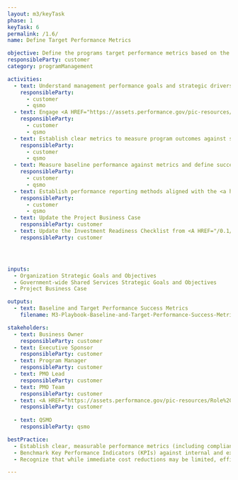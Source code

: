```yaml
---
layout: m3/keyTask
phase: 1
keyTask: 6
permalink: /1.6/
name: Define Target Performance Metrics

objective: Define the programs target performance metrics based on the strategic objectives of the agency and organization.
responsibleParty: customer
category: programManagement

activities:
  - text: Understand management performance goals and strategic drivers based on program objectives
    responsibleParty:
      - customer
      - qsmo
  - text: Engage <A HREF="https://assets.performance.gov/pic-resources/Role%20of%20the%20PIO.pdf">Agency Performance Improvement Officer</A> <A HREF="https://www.performance.gov/pic/members/">(Roster)</A> to appropriately align program performance with government-wide performance directives
    responsibleParty:
      - customer
      - qsmo
  - text: Establish clear metrics to measure program outcomes against strategic management goals
    responsibleParty:
      - customer
      - qsmo
  - text: Measure baseline performance against metrics and define success targets for post-program completion
    responsibleParty:
      - customer
      - qsmo
  - text: Establish performance reporting methods aligned with the <a href="/assets/files/QSMO-Performance-Management-Guidebook.pdf">Performance Management Guidebook</a>, and reporting timeline post implementation
    responsibleParty:
      - customer
      - qsmo
  - text: Update the Project Business Case
    responsibleParty: customer
  - text: Update the Investment Readiness Checklist from <A HREF="/0.1/">Phase 0.1</A>
    responsibleParty: customer




inputs:
  - Organization Strategic Goals and Objectives
  - Government-wide Shared Services Strategic Goals and Objectives 
  - Project Business Case

outputs:
  - text: Baseline and Target Performance Success Metrics
    filename: M3-Playbook-Baseline-and-Target-Performance-Success-Metrics.pptx

stakeholders:
  - text: Business Owner
    responsibleParty: customer
  - text: Executive Sponsor
    responsibleParty: customer
  - text: Program Manager
    responsibleParty: customer
  - text: PMO Lead
    responsibleParty: customer
  - text: PMO Team
    responsibleParty: customer
  - text: <A HREF="https://assets.performance.gov/pic-resources/Role%20of%20the%20PIO.pdf">Performance Improvement Officer</A>
    responsibleParty: customer
    
  - text: QSMO
    responsibleParty: qsmo

bestPractice:
  - Establish clear, measurable performance metrics (including compliance, process efficiency, and workload indicators) early in the program to track and communicate intended and achieved benefits
  - Benchmark Key Performance Indicators (KPIs) against internal and external standards, leveraging existing data sources such as Federal Benchmarking reports and Shared Services Customer Satisfaction Surveys. For assistance, contact <a href="mailto:ussm.m3@gsa.gov">ussm.m3@gsa.gov</a>
  - Recognize that while immediate cost reductions may be limited, efficiency gains typically materialize quickly. Substantial long-term savings are often realized through strategic IT investments

---
```

